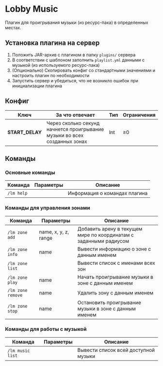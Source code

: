 # Lobby Music
Плагин для проигрывания музыки (из ресурс-пака) в определенных местах.

## Установка плагина на сервер

1. Положить JAR-архив с плагином в папку `plugins/` сервера
2. В соответствии с шаблоном заполнить `playlist.yml` данными с музыкой (из используемого ресурс-пака)
3. (Опционально) Скопировать конфиг со стандартными значениями и настроить плагин по необходимости
4. Запустить сервер и убедиться, что не возникло ошибок при инициализации плагина

## Конфиг

| Ключ            | За что отвечает                                                           | Тип | Ограничения |
|-----------------|---------------------------------------------------------------------------|-----|-------------|
| **START_DELAY** | Через сколько секунд начнется проигрывание музыки во всех созданных зонах | Int | ≥0          |

## Команды

### Основные команды

| Команда    | Параметры | Описание                      |
|------------|-----------|-------------------------------|
| `/lm help` |           | Информация о командах плагина |

### Команды для управления зонами

| Команда           | Параметры            | Описание                                                          |
|-------------------|----------------------|-------------------------------------------------------------------|
| `/lm zone add`    | name, x, y, z, range | Добавить арену в текущем мире по координатам с заданными радиусом |
| `/lm zone info`   | name                 | Вывести информацию о зоне с данным именем                         |
| `/lm zone list`   |                      | Вывести список с именами всех зон                                 |
| `/lm zone play`   | name                 | Начать проигрывание музыки в зоне с данным именем                 |
| `/lm zone remove` | name                 | Удалить зону с данным именем                                      |
| `/lm zone stop`   | name                 | Остановить проигрывание музыки в зоне с данным именем             |

### Команды для работы с музыкой

| Команда          | Параметры | Описание                             |
|------------------|-----------|--------------------------------------|
| `/lm music list` |           | Вывести список всей доступной музыки |